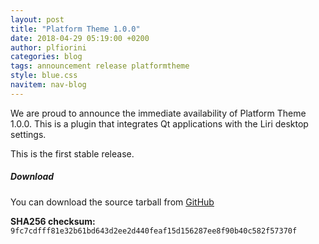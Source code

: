 ```yaml
---
layout: post
title: "Platform Theme 1.0.0"
date: 2018-04-29 05:19:00 +0200
author: plfiorini
categories: blog
tags: announcement release platformtheme
style: blue.css
navitem: nav-blog
---
```


We are proud to announce the immediate availability of Platform Theme 1.0.0.
This is a plugin that integrates Qt applications with the Liri desktop settings.

This is the first stable release.

##### Download

You can download the source tarball from [GitHub][tarball]

**SHA256 checksum:** `9fc7cdfff81e32b61bd643d2ee2d440feaf15d156287ee8f90b40c582f57370f`


[tarball]: https://github.com/lirios/platformtheme/releases/download/v1.0.0/liri-platformtheme-1.0.0.tar.xz
